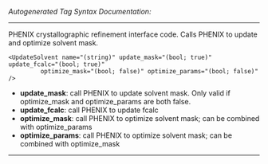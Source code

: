 _Autogenerated Tag Syntax Documentation:_

---
PHENIX crystallographic refinement interface code.  Calls PHENIX to update and optimize solvent mask.

```
<UpdateSolvent name="(string)" update_mask="(bool; true)" update_fcalc="(bool; true)"
         optimize_mask="(bool; false)" optimize_params="(bool; false)" />
```

-   **update_mask**: call PHENIX to update solvent mask. Only valid if optimize_mask and optimize_params are both false.
-   **update_fcalc**: call PHENIX to update fcalc
-   **optimize_mask**: call PHENIX to optimize solvent mask; can be combined with optimize_params
-   **optimize_params**: call PHENIX to optimize solvent mask; can be combined with optimize_mask

---
